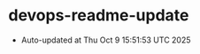 # devops-readme-update
<!--START_SECTION:activity-->
- Auto-updated at Thu Oct  9 15:51:53 UTC 2025
<!--END_SECTION:activity-->
